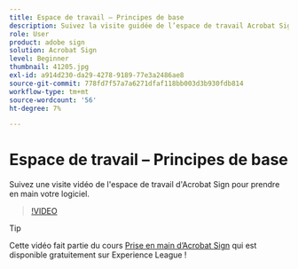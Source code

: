 ```yaml
---
title: Espace de travail – Principes de base
description: Suivez la visite guidée de l’espace de travail Acrobat Sign pour prendre en main votre logiciel
role: User
product: adobe sign
solution: Acrobat Sign
level: Beginner
thumbnail: 41205.jpg
exl-id: a914d230-da29-4278-9189-77e3a2486ae8
source-git-commit: 778fd7f57a7a6271dfaf118bb003d3b930fdb814
workflow-type: tm+mt
source-wordcount: '56'
ht-degree: 7%

---
```


# Espace de travail – Principes de base

Suivez une visite vidéo de l&#39;espace de travail d&#39;Acrobat Sign pour prendre en main votre logiciel.

>[!VIDEO](https://video.tv.adobe.com/v/41205?hidetitle=true)

>[!TIP]
>
>Cette vidéo fait partie du cours [Prise en main d’Acrobat Sign](https://experienceleague.adobe.com/?recommended=Sign-U-1-2020.1) qui est disponible gratuitement sur Experience League !

